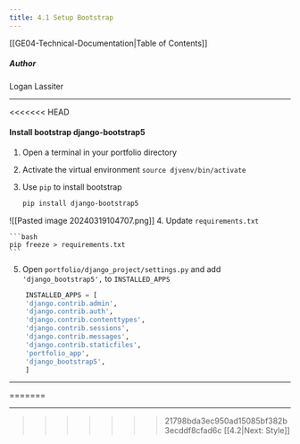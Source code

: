```yaml
---
title: 4.1 Setup Bootstrap
---
```

[[GE04-Technical-Documentation|Table of Contents]]
##### Author
Logan Lassiter

***
<<<<<<< HEAD
#### Install bootstrap django-bootstrap5
1. Open a terminal in your portfolio directory
2. Activate the virtual environment `source djvenv/bin/activate`
3. Use `pip` to install bootstrap
   
	```bash
	pip install django-bootstrap5
	```
![[Pasted image 20240319104707.png]]
4. Update `requirements.txt`
   
	```bash
	pip freeze > requirements.txt
	```

5. Open `portfolio/django_project/settings.py` and add `'django_bootstrap5',` to `INSTALLED_APPS` 


```python
	INSTALLED_APPS = [  
	'django.contrib.admin',  
	'django.contrib.auth',  
	'django.contrib.contenttypes',  
	'django.contrib.sessions',  
	'django.contrib.messages',  
	'django.contrib.staticfiles',  
	'portfolio_app',  
	'django_bootstrap5',  
	]
```

***
=======



***

>>>>>>> 21798bda3ec950ad15085bf382b3ecddf8cfad6c
[[4.2|Next: Style]]